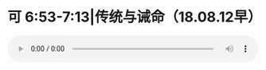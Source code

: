 # 可 6:53-7:13|传统与诫命（18.08.12早）

<audio style="width: 100%;" preload="false" controls controlslist="nodownload"><source src="http://file.simai.life/audio/mp3/old/26396.mp3" type="audio/mpeg">Your browser does not support the audio element.</audio>


